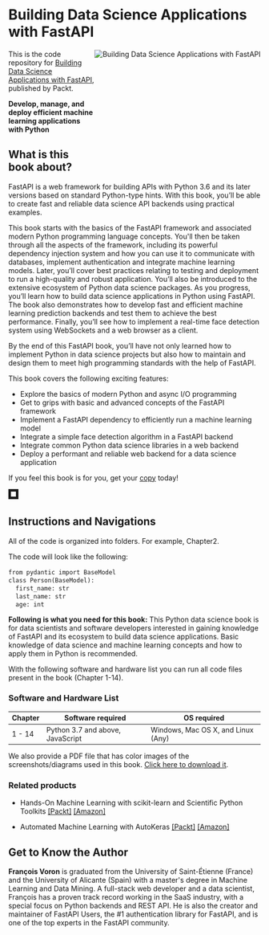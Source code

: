# Building Data Science Applications with FastAPI

<a href="https://www.packtpub.com/product/building-data-science-applications-with-fastapi/9781801079211?utm_source=github&utm_medium=repository&utm_campaign=9781801079211"><img src="https://static.packt-cdn.com/products/9781801079211/cover/smaller" alt="Building Data Science Applications with FastAPI" height="256px" align="right"></a>

This is the code repository for [Building Data Science Applications with FastAPI](https://www.packtpub.com/product/building-data-science-applications-with-fastapi/9781801079211?utm_source=github&utm_medium=repository&utm_campaign=9781801079211), published by Packt.

**Develop, manage, and deploy efficient machine learning applications with Python**

## What is this book about?
FastAPI is a web framework for building APIs with Python 3.6 and its later versions based on standard Python-type hints. With this book, you’ll be able to create fast and reliable data science API backends using practical examples.

This book starts with the basics of the FastAPI framework and associated modern Python programming language concepts. You'll then be taken through all the aspects of the framework, including its powerful dependency injection system and how you can use it to communicate with databases, implement authentication and integrate machine learning models. Later, you’ll cover best practices relating to testing and deployment to run a high-quality and robust application. You’ll also be introduced to the extensive ecosystem of Python data science packages. As you progress, you’ll learn how to build data science applications in Python using FastAPI. The book also demonstrates how to develop fast and efficient machine learning prediction backends and test them to achieve the best performance. Finally, you’ll see how to implement a real-time face detection system using WebSockets and a web browser as a client.

By the end of this FastAPI book, you’ll have not only learned how to implement Python in data science projects but also how to maintain and design them to meet high programming standards with the help of FastAPI.

This book covers the following exciting features:
* Explore the basics of modern Python and async I/O programming
* Get to grips with basic and advanced concepts of the FastAPI framework
* Implement a FastAPI dependency to efficiently run a machine learning model
* Integrate a simple face detection algorithm in a FastAPI backend
* Integrate common Python data science libraries in a web backend
* Deploy a performant and reliable web backend for a data science application

If you feel this book is for you, get your [copy](https://www.amazon.com/dp/1801079218) today!

<a href="https://www.packtpub.com/?utm_source=github&utm_medium=banner&utm_campaign=GitHubBanner"><img src="https://raw.githubusercontent.com/PacktPublishing/GitHub/master/GitHub.png" 
alt="https://www.packtpub.com/" border="5" /></a>

## Instructions and Navigations
All of the code is organized into folders. For example, Chapter2.

The code will look like the following:
```
from pydantic import BaseModel
class Person(BaseModel):
  first_name: str
  last_name: str
  age: int
```

**Following is what you need for this book:**
This Python data science book is for data scientists and software developers interested in gaining knowledge of FastAPI and its ecosystem to build data science applications. Basic knowledge of data science and machine learning concepts and how to apply them in Python is recommended.

With the following software and hardware list you can run all code files present in the book (Chapter 1-14).
### Software and Hardware List
| Chapter | Software required | OS required |
| -------- | ------------------------------------ | ----------------------------------- |
| 1 - 14 | Python 3.7 and above, JavaScript       | Windows, Mac OS X, and Linux (Any) |


We also provide a PDF file that has color images of the screenshots/diagrams used in this book. [Click here to download it](https://static.packt-cdn.com/downloads/9781801079211_ColorImages.pdf).

### Related products
* Hands-On Machine Learning with scikit-learn and Scientific Python Toolkits [[Packt]](https://www.packtpub.com/product/hands-on-machine-learning-with-scikit-learn-and-scientific-python-toolkits/9781838826048?utm_source=github&utm_medium=repository&utm_campaign=9781838826048) [[Amazon]](https://www.amazon.com/dp/1838826041)

* Automated Machine Learning with AutoKeras [[Packt]](https://www.packtpub.com/product/automated-machine-learning-with-autokeras/9781800567641?utm_source=github&utm_medium=repository&utm_campaign=9781800567641) [[Amazon]](https://www.amazon.com/dp/1800567642)

## Get to Know the Author
**François Voron**
is graduated from the University of Saint-Étienne (France) and the University of Alicante (Spain) with a master's degree in Machine Learning and Data Mining. A full-stack web developer and a data scientist, François has a proven track record working in the SaaS industry, with a special focus on Python backends and REST API.
He is also the creator and maintainer of FastAPI Users, the #1 authentication library for FastAPI, and is one of the top experts in the FastAPI community.


